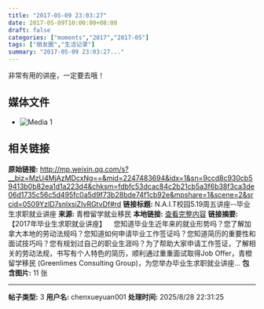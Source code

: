 ```yaml
---
title: "2017-05-09 23:03:27"
date: 2017-05-09T10:00:00+08:00
draft: false
categories: ["moments","2017","2017-05"]
tags: ["朋友圈","生活记录"]
summary: "2017-05-09 23:03:27..."
---
```


非常有用的讲座，一定要去哦！

## 媒体文件

- ![Media 1](/Moments/photos/2017-05-09/201705092303270.jpg)

## 相关链接

**原始链接:** http://mp.weixin.qq.com/s?__biz=MzU4MjAzMDcxNg==&mid=2247483694&idx=1&sn=9ccd8c930cb59413b0b82ea1d1a223d4&chksm=fdbfc53dcac84c2b21cb5a3f6b38f3ca3de06d1735c56c5d495fc0a5d9f73b28bde74f1cb92e&mpshare=1&scene=2&srcid=0509YzID7snlxsiZIvRGtvDf#rd
**链接标题:** N.A.I.T校园5.19周五讲座--毕业生求职就业讲座
**来源:** 青橙留学就业移民
**本地链接:** [查看完整内容](/link_content/2017/05/2017-05-09/link_content/)
**链接摘要:** 【2017年毕业生求职就业讲座】    您知道毕业生近年来的就业形势吗？您了解加拿大本地的劳动法规吗？您知道如何申请毕业工作签证吗？您知道简历的重要性和面试技巧吗？您有规划过自己的职业生涯吗？为了帮助大家申请工作签证，了解相关的劳动法规，书写有个人特色的简历，顺利通过重重面试取得Job Offer，青橙留学移民 (Greenlimes Consulting Group)，为您举办毕业生求职就业讲座...
**包含图片:** 11 张

---

**帖子类型:** 3
**用户名:** chenxueyuan001
**处理时间:** 2025/8/28 22:31:25